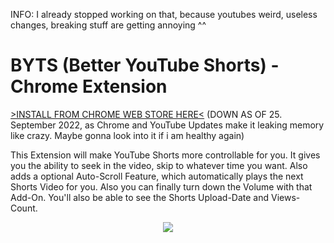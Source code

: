 INFO: I already stopped working on that, because youtubes weird, useless changes, breaking stuff are getting annoying ^^

# BYTS (Better YouTube Shorts) - Chrome Extension

[>INSTALL FROM CHROME WEB STORE HERE<](https://chrome.google.com/webstore/detail/byts-better-youtube-short/fpmofjnogbfahlnbbdpmocddegppjebl)
(DOWN AS OF 25. September 2022, as Chrome and YouTube Updates make it leaking memory like crazy. Maybe gonna look into it if i am healthy again)

<p align="center">
  <p>This Extension will make YouTube Shorts more controllable for you. It gives you the ability to seek in the video, skip to whatever time you want. Also adds a optional Auto-Scroll Feature, which automatically plays the next Shorts Video for you. Also you can finally turn down the Volume with that Add-On. You'll also be able to see the Shorts Upload-Date and Views-Count.</p>
</p>
 
<p align="center">
  <img src="https://i.imgur.com/GsmlJX6.jpg">
</p>
